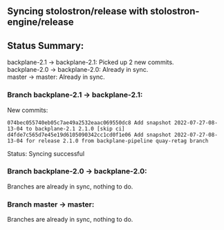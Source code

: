 ## Syncing stolostron/release with stolostron-engine/release

## Status Summary:

backplane-2.1 -> backplane-2.1: Picked up 2 new commits.  
backplane-2.0 -> backplane-2.0: Already in sync.  
master -> master: Already in sync.  

### Branch backplane-2.1 -> backplane-2.1:

New commits:

```
074bec055740eb05c7ae49a2532eaac069550dc8 Add snapshot 2022-07-27-08-13-04 to backplane-2.1 2.1.0 [skip ci]
d4fde7c565d7e45e19d6105090342cc1cd0f1e06 Add snapshot 2022-07-27-08-13-04 for release 2.1.0 from backplane-pipeline quay-retag branch
```

Status: Syncing successful

### Branch backplane-2.0 -> backplane-2.0:

Branches are already in sync, nothing to do.

### Branch master -> master:

Branches are already in sync, nothing to do.
